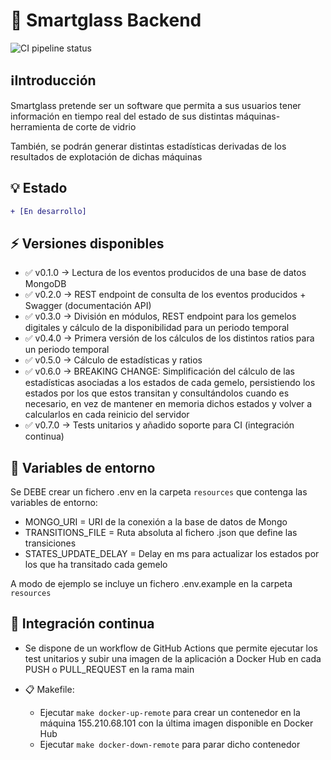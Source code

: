 # 🤖 Smartglass Backend
![CI pipeline status](https://github.com/adrianliz/smartglass_backend/actions/workflows/ci.yml/badge.svg)

## ℹ️Introducción

Smartglass pretende ser un software que permita a sus usuarios tener información en tiempo real del estado de sus
distintas máquinas-herramienta de corte de vidrio

También, se podrán generar distintas estadísticas derivadas de los resultados de explotación de dichas máquinas

## 💡 Estado

```diff
+ [En desarrollo]
```

## ⚡ Versiones disponibles

- :white_check_mark: v0.1.0 → Lectura de los eventos producidos de una base de datos MongoDB
- :white_check_mark: v0.2.0 → REST endpoint de consulta de los eventos producidos + Swagger (documentación API)
- :white_check_mark: v0.3.0 → División en módulos, REST endpoint para los gemelos digitales y cálculo de la
  disponibilidad para un periodo temporal
- :white_check_mark: v0.4.0 → Primera versión de los cálculos de los distintos ratios para un periodo temporal
- :white_check_mark: v0.5.0 → Cálculo de estadísticas y ratios
- :white_check_mark: v0.6.0 → BREAKING CHANGE: Simplificación del cálculo de las estadísticas asociadas a los estados
  de cada gemelo, persistiendo los estados por los que estos transitan y consultándolos cuando es necesario, en vez de
  mantener en memoria dichos estados y volver a calcularlos en cada reinicio del servidor
- :white_check_mark: v0.7.0 → Tests unitarios y añadido soporte para CI (integración continua)

## 📁 Variables de entorno

Se DEBE crear un fichero .env en la carpeta `resources` que contenga las variables de entorno:
  - MONGO_URI = URI de la conexión a la base de datos de Mongo
  - TRANSITIONS_FILE = Ruta absoluta al fichero .json que define las transiciones
  - STATES_UPDATE_DELAY = Delay en ms para actualizar los estados por los que ha transitado cada gemelo

A modo de ejemplo se incluye un fichero .env.example en la carpeta `resources`

## 🏁 Integración continua

- Se dispone de un workflow de GitHub Actions que permite ejecutar los test unitarios y subir una imagen de la aplicación
  a Docker Hub en cada PUSH o PULL_REQUEST en la rama main

- 📋 Makefile:
  - Ejecutar `make docker-up-remote` para crear un contenedor en la máquina 155.210.68.101 con la última imagen disponible
    en Docker Hub
  - Ejecutar `make docker-down-remote` para parar dicho contenedor 
  